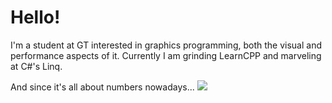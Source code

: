 # Hello!
I'm a student at GT interested in graphics programming, both the visual and performance aspects of it.
Currently I am grinding LearnCPP and marveling at C#'s Linq.

<!--
**aelu419/aelu419** is a ✨ _special_ ✨ repository because its `README.md` (this file) appears on your GitHub profile.

Here are some ideas to get you started:

- 🔭 I’m currently working on ...
- 🌱 I’m currently learning ...
- 👯 I’m looking to collaborate on ...
- 🤔 I’m looking for help with ...
- 💬 Ask me about ...
- 📫 How to reach me: ...
- 😄 Pronouns: ...
- ⚡ Fun fact: ...
-->

And since it's all about numbers nowadays...
![](https://github-readme-stats.vercel.app/api?username=aelu419)
